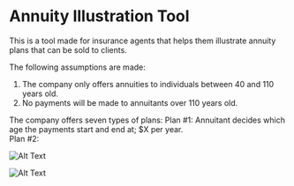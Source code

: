 # Annuity Illustration Tool

This is a tool made for insurance agents that helps them illustrate annuity plans that can be sold to clients.

The following assumptions are made:
1. The company only offers annuities to individuals between 40 and 110 years old.
2. No payments will be made to annuitants over 110 years old.

The company offers seven types of plans:
Plan #1: Annuitant decides which age the payments start and end at; $X per year.\
Plan #2: 


![Alt Text](https://i.imgur.com/BvnVRv8.gif)

![Alt Text](https://i.imgur.com/FRRSIUP.gif)

